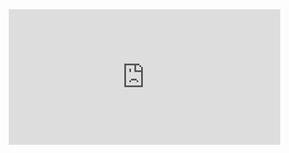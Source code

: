 <div style="position:relative;padding-bottom:48%; margin:10px">
    <iframe src="https://www.youtube.com/embed/5grvyQc4-bI?start=0" frameborder="0" allow="accelerometer; autoplay; encrypted-media; gyroscope; picture-in-picture" allowfullscreen 
    	style="position:absolute;width:100%;height:100%;"></iframe>
</div>
